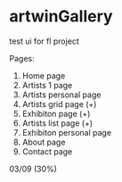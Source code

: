 artwinGallery
=============

test ui for fl project

Pages:
01. Home page
02. Artists 1 page
03. Artists personal page
04. Artists grid page        (+)
05. Exhibiton page           (+)
06. Artists list page        (+)
07. Exhibiton  personal page
08. About page
09. Contact page

03/09 (30%)
